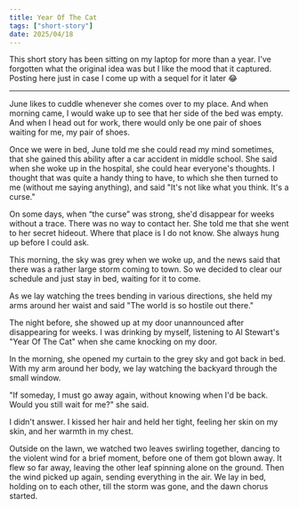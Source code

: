 ```yaml
---
title: Year Of The Cat
tags: ["short-story"]
date: 2025/04/18
---
```


This short story has been sitting on my laptop for more than a year. I've forgotten what the original idea was but I like the mood that it captured. Posting here just in case I come up with a sequel for it later 😂

---

June likes to cuddle whenever she comes over to my place. And when morning came, I would wake up to see that her side of the bed was empty. And when I head out for work, there would only be one pair of shoes waiting for me, my pair of shoes.

Once we were in bed, June told me she could read my mind sometimes, that she gained this ability after a car accident in middle school. She said when she woke up in the hospital, she could hear everyone's thoughts. I thought that was quite a handy thing to have, to which she then turned to me (without me saying anything), and said "It's not like what you think. It's a curse."

On some days, when “the curse” was strong, she'd disappear for weeks without a trace. There was no way to contact her. She told me that she went to her secret hideout. Where that place is I do not know. She always hung up before I could ask.

This morning, the sky was grey when we woke up, and the news said that there was a rather large storm coming to town. So we decided to clear our schedule and just stay in bed, waiting for it to come.

As we lay watching the trees bending in various directions, she held my arms around her waist and said "The world is so hostile out there."

The night before, she showed up at my door unannounced after disappearing for weeks. I was drinking by myself, listening to Al Stewart's "Year Of The Cat" when she came knocking on my door.

In the morning, she opened my curtain to the grey sky and got back in bed. With my arm around her body, we lay watching the backyard through the small window.

"If someday, I must go away again, without knowing when I'd be back. Would you still wait for me?" she said.

I didn't answer. I kissed her hair and held her tight, feeling her skin on my skin, and her warmth in my chest.

Outside on the lawn, we watched two leaves swirling together, dancing to the violent wind for a brief moment, before one of them got blown away. It flew so far away, leaving the other leaf spinning alone on the ground. Then the wind picked up again, sending everything in the air. We lay in bed, holding on to each other, till the storm was gone, and the dawn chorus started.


